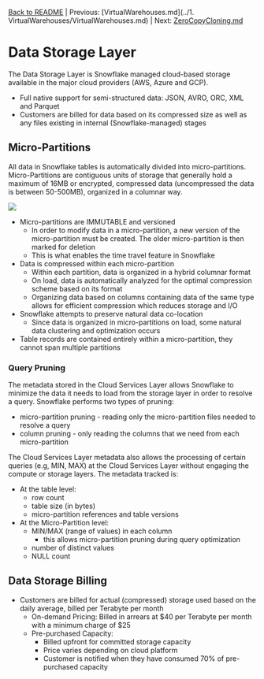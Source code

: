 [Back to README](../README.md) | Previous: [VirtualWarehouses.md](../1. VirtualWarehouses/VirtualWarehouses.md) | Next: [ZeroCopyCloning.md](ZeroCopyCloning.md)

# Data Storage Layer #

The Data Storage Layer is Snowflake managed cloud-based storage available in the major cloud providers (AWS, Azure and GCP).
* Full native support for semi-structured data: JSON, AVRO, ORC, XML and Parquet
* Customers are billed for data based on its compressed size as well as any files existing in internal (Snowflake-managed) stages

## Micro-Partitions ##
All data in Snowflake tables is automatically divided into micro-partitions. Micro-Partitions are contiguous units of storage that generally hold a maximum of 16MB or encrypted, compressed data (uncompressed the data is between 50-500MB), organized in a columnar way.

![](../images/MicroPartitionDataOrganization.png)

* Micro-partitions are IMMUTABLE and versioned
  * In order to modify data in a micro-partition, a new version of the micro-partition must be created. The older micro-partition is then marked for deletion
  * This is what enables the time travel feature in Snowflake
* Data is compressed within each micro-partition
  * Within each partition, data is organized in a hybrid columnar format
  * On load, data is automatically analyzed for the optimal compression scheme based on its format
  * Organizing data based on columns containing data of the same type allows for efficient compression which reduces storage and I/O
* Snowflake attempts to preserve natural data co-location
  * Since data is organized in micro-partitions on load, some natural data clustering and optimization occurs
* Table records are contained entirely within a micro-partition, they cannot span multiple partitions

### Query Pruning ###
The metadata stored in the Cloud Services Layer allows Snowflake to minimize the data it needs to load from the storage layer in order to resolve a query. Snowflake performs two types of pruning:
* micro-partition pruning - reading only the micro-partition files needed to resolve a query
* column pruning - only reading the columns that we need from each micro-partition

The Cloud Services Layer metadata also allows the processing of certain queries (e.g, MIN, MAX) at the Cloud Services Layer without engaging the compute or storage layers. The metadata tracked is:

* At the table level:
  * row count
  * table size (in bytes)
  * micro-partition references and table versions
* At the Micro-Partition level:
  * MIN/MAX (range of values) in each column
    * this allows micro-partition pruning during query optimization
  * number of distinct values
  * NULL count

## Data Storage Billing ##
* Customers are billed for actual (compressed) storage used based on the daily average, billed per Terabyte per month
  * On-demand Pricing: Billed in arrears at $40 per Terabyte per month with a minimum charge of $25
  * Pre-purchased Capacity:
    * Billed upfront for committed storage capacity
    * Price varies depending on cloud platform
    * Customer is notified when they have consumed 70% of pre-purchased capacity
